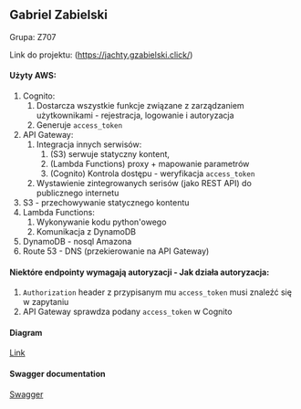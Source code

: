 Gabriel Zabielski
--
Grupa: Z707

Link do projektu: 
(https://jachty.gzabielski.click/)

#### Użyty AWS:
1. Cognito:
   1. Dostarcza wszystkie funkcje związane z zarządzaniem użytkownikami - rejestracja, logowanie i autoryzacja
   2. Generuje `access_token`
2. API Gateway:
   1. Integracja innych serwisów:
      1. (S3) serwuje statyczny kontent, 
      2. (Lambda Functions) proxy + mapowanie parametrów
      3. (Cognito) Kontrola dostępu - weryfikacja `access_token`
   2. Wystawienie zintegrowanych serisów (jako REST API) do publicznego internetu
3. S3 - przechowywanie statycznego kontentu
4. Lambda Functions:
   1. Wykonywanie kodu python'owego
   2. Komunikacja z DynamoDB
5. DynamoDB - nosql Amazona
6. Route 53 - DNS (przekierowanie na API Gateway)

#### Niektóre endpointy wymagają autoryzacji - Jak działa autoryzacja:
1. `Authorization` header z przypisanym mu `access_token` musi znaleźć się w zapytaniu 
2. API Gateway sprawdza podany `access_token` w Cognito

#### Diagram
[Link](https://s3.eu-central-1.amazonaws.com/jachty.gzabielski.click/jachty.html)

#### Swagger documentation
[Swagger](jachty-any-swagger-apigateway.yaml)